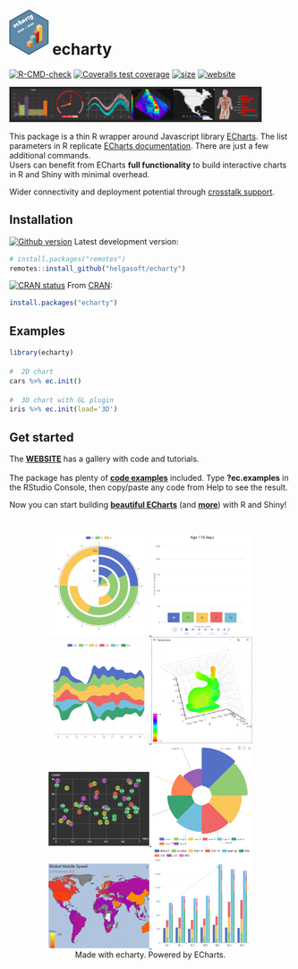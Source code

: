 
<!-- README.md is generated from README.Rmd. Please edit that file -->

# <img src="man/figs/logo.png" width='70px' alt="" /> echarty

<!-- badges: start -->

[![R-CMD-check](https://github.com/helgasoft/echarty/workflows/R-CMD-check/badge.svg)](https://github.com/helgasoft/echarty/actions)
[![Coveralls test coverage](https://coveralls.io/repos/github/helgasoft/echarty/badge.svg)](https://coveralls.io/r/helgasoft/echarty?branch=main)
[![size](https://img.shields.io/github/languages/code-size/helgasoft/echarty)](https://github.com/helgasoft/echarty/releases/)
[![website](https://img.shields.io/badge/Website-Visit-blue)](https://helgasoft.github.io/echarty)
<!--
[![CRAN
downloads](https://cranlogs.r-pkg.org/badges/last-day/echarty)](https://cranlogs.r-pkg.org/badges/last-day/echarty)   -->

<!-- badges: end -->

<a href='https://helgasoft.github.io/echarty'><img src="man/figs/echarty.gallery.png" alt="echarty.gallery" /></a>

This package is a thin R wrapper around Javascript library
[ECharts](https://echarts.apache.org/en/index.html). The list
parameters in R replicate [ECharts
documentation](https://echarts.apache.org/en/option.html). There are
just a few additional commands.  
Users can benefit from ECharts **full functionality** to build
interactive charts in R and Shiny with minimal overhead.  

Wider connectivity and deployment potential through [crosstalk
support](https://helgasoft.github.io/echarty/xtalk.html).  


## Installation

[![Github version](https://img.shields.io/github/v/release/helgasoft/echarty?label=github)](https://github.com/helgasoft/echarty/releases) 
Latest development version:

``` r
# install.packages("remotes")
remotes::install_github("helgasoft/echarty")
```

[![CRAN
status](https://www.r-pkg.org/badges/version/echarty)](https://cran.r-project.org/package=echarty) 
From [CRAN](https://CRAN.R-project.org):

``` r
install.packages("echarty")
```

## Examples

``` r
library(echarty)

#  2D chart
cars %>% ec.init()

#  3D chart with GL plugin
iris %>% ec.init(load='3D')
```

## Get started

The [**WEBSITE**](https://helgasoft.github.io/echarty) has a gallery with code and tutorials.  
<br /> The package has plenty of [**code
examples**](https://github.com/helgasoft/echarty/blob/main/R/examples.R)
included. Type
**?ec.examples** in the RStudio Console, then copy/paste any code from Help to
see the result.  

Now you can start building [**beautiful
ECharts**](https://echarts.apache.org/examples/en/index.html) (and
[**more**](https://www.makeapie.com)) with R and Shiny!

<br />
<p align="center">
<a href='https://helgasoft.github.io/echarty/gallery.html' target='_blank'>
<img src="man/figs/ssPolarStack.png" alt="Polar Stack" width="180"/>
<img src="man/figs/ssBars.gif" width="180"/>
<img src="man/figs/ssThemeRiver.png" width="180"/>
<img src="man/figs/ssBunny.gif" width="180"/> <br />
<img src="man/figs/ssMorph.gif" width="180"/>
<img src="man/figs/ssRose.png" width="180"/>
<img src="man/figs/ssSpeed.png" width="180"/>
<img src="man/figs/ssStackBar.png" width="180"/></a> 
<br />Made with echarty. Powered by ECharts.
</p>
